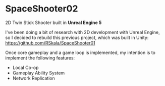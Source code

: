 # SpaceShooter02
 2D Twin Stick Shooter built in **Unreal Engine 5**

 I've been doing a bit of research with 2D development with Unreal Engine, so I decided to rebuild this previous project, which was built in Unity: <br>
 https://github.com/RSkala/SpaceShooter01

 Once core gameplay and a game loop is implemented, my intention is to implement the following features:
 * Local Co-op
 * Gameplay Ability System
 * Network Replication
